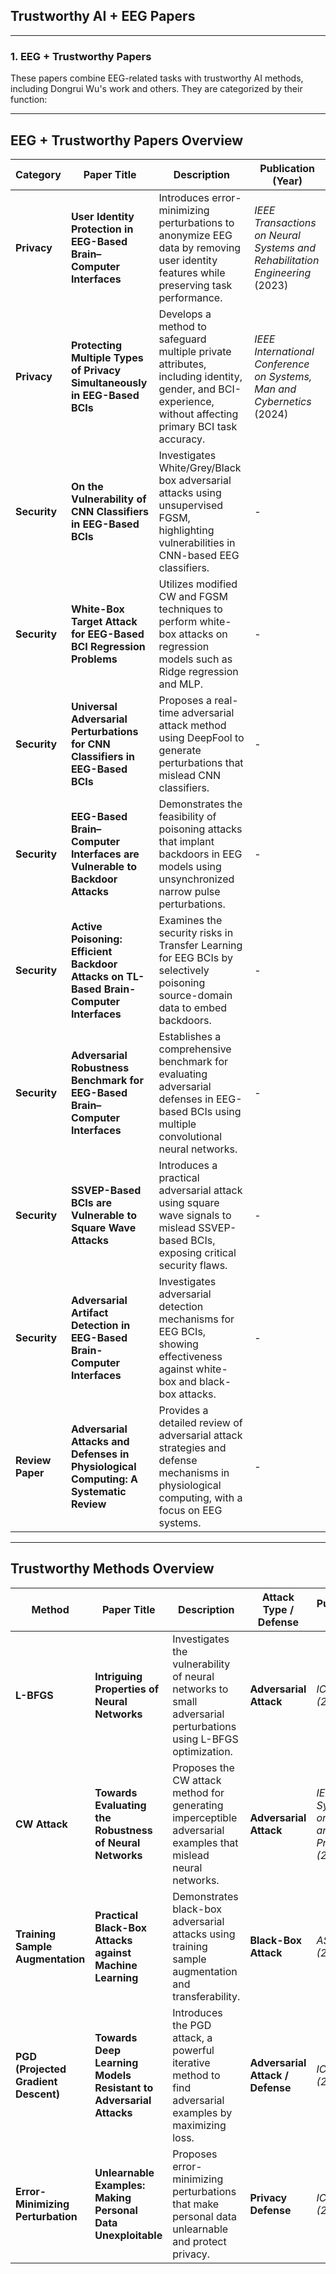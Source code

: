 ## Trustworthy AI + EEG Papers

---

### 1. EEG + Trustworthy Papers

These papers combine EEG-related tasks with trustworthy AI methods, including Dongrui Wu's work and others. They are categorized by their function:

---

## EEG + Trustworthy Papers Overview

| **Category**          | **Paper Title**                                                                  | **Description**                                                                                                               | **Publication (Year)**           |
|-----------------------|----------------------------------------------------------------------------------|-------------------------------------------------------------------------------------------------------------------------------|----------------------------------|
| **Privacy**           | **User Identity Protection in EEG-Based Brain–Computer Interfaces**               | Introduces error-minimizing perturbations to anonymize EEG data by removing user identity features while preserving task performance. | *IEEE Transactions on Neural Systems and Rehabilitation Engineering* (2023) |
| **Privacy**           | **Protecting Multiple Types of Privacy Simultaneously in EEG-Based BCIs**          | Develops a method to safeguard multiple private attributes, including identity, gender, and BCI-experience, without affecting primary BCI task accuracy. | *IEEE International Conference on Systems, Man and Cybernetics* (2024) |
| **Security**          | **On the Vulnerability of CNN Classifiers in EEG-Based BCIs**                     | Investigates White/Grey/Black box adversarial attacks using unsupervised FGSM, highlighting vulnerabilities in CNN-based EEG classifiers. | -                                |
| **Security**          | **White-Box Target Attack for EEG-Based BCI Regression Problems**                 | Utilizes modified CW and FGSM techniques to perform white-box attacks on regression models such as Ridge regression and MLP.   | -                                |
| **Security**          | **Universal Adversarial Perturbations for CNN Classifiers in EEG-Based BCIs**     | Proposes a real-time adversarial attack method using DeepFool to generate perturbations that mislead CNN classifiers.          | -                                |
| **Security**          | **EEG-Based Brain–Computer Interfaces are Vulnerable to Backdoor Attacks**        | Demonstrates the feasibility of poisoning attacks that implant backdoors in EEG models using unsynchronized narrow pulse perturbations. | -                                |
| **Security**          | **Active Poisoning: Efficient Backdoor Attacks on TL-Based Brain-Computer Interfaces** | Examines the security risks in Transfer Learning for EEG BCIs by selectively poisoning source-domain data to embed backdoors.  | -                                |
| **Security**          | **Adversarial Robustness Benchmark for EEG-Based Brain–Computer Interfaces**      | Establishes a comprehensive benchmark for evaluating adversarial defenses in EEG-based BCIs using multiple convolutional neural networks. | -                                |
| **Security**          | **SSVEP-Based BCIs are Vulnerable to Square Wave Attacks**                        | Introduces a practical adversarial attack using square wave signals to mislead SSVEP-based BCIs, exposing critical security flaws. | -                                |
| **Security**          | **Adversarial Artifact Detection in EEG-Based Brain-Computer Interfaces**          | Investigates adversarial detection mechanisms for EEG BCIs, showing effectiveness against white-box and black-box attacks.     | -                                |
| **Review Paper**      | **Adversarial Attacks and Defenses in Physiological Computing: A Systematic Review** | Provides a detailed review of adversarial attack strategies and defense mechanisms in physiological computing, with a focus on EEG systems. | -                                |

---

## Trustworthy Methods Overview

| **Method**             | **Paper Title**                                                          | **Description**                                                                                              | **Attack Type / Defense**                | **Publication (Year)**         |
|------------------------|--------------------------------------------------------------------------|---------------------------------------------------------------------------------------------------------------|------------------------------------------|--------------------------------|
| **L-BFGS**             | **Intriguing Properties of Neural Networks**                             | Investigates the vulnerability of neural networks to small adversarial perturbations using L-BFGS optimization. | **Adversarial Attack**                   | *ICLR (2014)*                   |
| **CW Attack**          | **Towards Evaluating the Robustness of Neural Networks**                  | Proposes the CW attack method for generating imperceptible adversarial examples that mislead neural networks.   | **Adversarial Attack**                   | *IEEE Symposium on Security and Privacy (2017)* |
| **Training Sample Augmentation** | **Practical Black-Box Attacks against Machine Learning**         | Demonstrates black-box adversarial attacks using training sample augmentation and transferability.             | **Black-Box Attack**                     | *ASIA CCS (2017)*               |
| **PGD (Projected Gradient Descent)** | **Towards Deep Learning Models Resistant to Adversarial Attacks** | Introduces the PGD attack, a powerful iterative method to find adversarial examples by maximizing loss.         | **Adversarial Attack / Defense**          | *ICLR (2018)*                   |
| **Error-Minimizing Perturbation** | **Unlearnable Examples: Making Personal Data Unexploitable**   | Proposes error-minimizing perturbations that make personal data unlearnable and protect privacy.               | **Privacy Defense**                      | *ICLR (2021)*                   |

